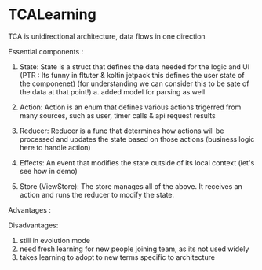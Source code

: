 # TCALearning

TCA is unidirectional architecture, data flows in one direction

Essential components :
 
1. State: State is a struct that defines the data needed for the logic and UI (PTR : Its funny in fltuter & koltin jetpack this defines the user state of the componenet) (for understanding we can consider this to be sate of the data at that point!)
    a. added model for parsing as well
    
2. Action: Action is an enum that defines various actions trigerred from many sources, such as user, timer calls & api request results
3. Reducer: Reducer is a func that determines how actions will be processed and updates the state based on those actions (business logic here to handle action)
4. Effects: An event that modifies the state outside of its local context (let's see how in demo)
5. Store (ViewStore): The store manages all of the above. It receives an action and runs the reducer to modify the state.


Advantages : 

Disadvantages: 
1. still in evolution mode
2. need fresh learning for new people joining team, as its not used widely
3. takes learning to adopt to new terms specific to architecture


